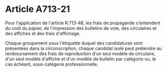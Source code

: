 # Article A713-21

Pour l'application de l'article R.713-48, les frais de propagande s'entendent du coût du papier, de l'impression des bulletins de vote, des circulaires et des affiches et des frais d'affichage.

Chaque groupement sous l'étiquette duquel des candidatures sont présentées dans la circonscription, chaque candidat isolé peut prétendre au remboursement des frais de reproduction d'un seul modèle de circulaire, d'un seul modèle d'affiche et d'un modèle de bulletin par catégorie ou, le cas échéant, sous-catégorie professionnelle.
